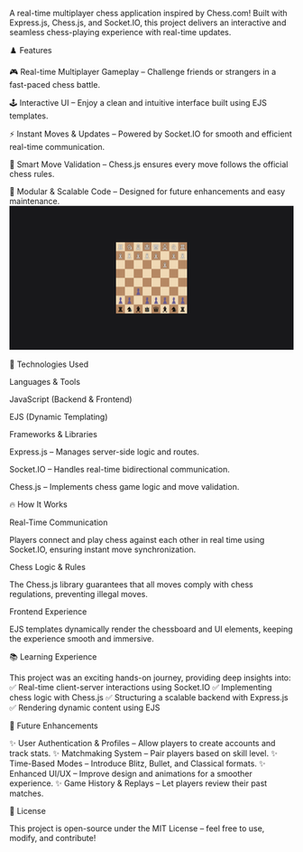 A real-time multiplayer chess application inspired by Chess.com! Built with Express.js, Chess.js, and Socket.IO, this project delivers an interactive and seamless chess-playing experience with real-time updates.

♟️ Features

🎮 Real-time Multiplayer Gameplay – Challenge friends or strangers in a fast-paced chess battle.

🕹️ Interactive UI – Enjoy a clean and intuitive interface built using EJS templates.

⚡ Instant Moves & Updates – Powered by Socket.IO for smooth and efficient real-time communication.

🤖 Smart Move Validation – Chess.js ensures every move follows the official chess rules.

📜 Modular & Scalable Code – Designed for future enhancements and easy maintenance. 
![image alt](https://github.com/Khushi11295/Chess-Matchmaking-App-main/blob/main/Screenshot%202025-03-19%20162735.png)

🚀 Technologies Used

Languages & Tools

JavaScript (Backend & Frontend)

EJS (Dynamic Templating)

Frameworks & Libraries

Express.js – Manages server-side logic and routes.

Socket.IO – Handles real-time bidirectional communication.

Chess.js – Implements chess game logic and move validation.

🔥 How It Works

Real-Time Communication

Players connect and play chess against each other in real time using Socket.IO, ensuring instant move synchronization.

Chess Logic & Rules

The Chess.js library guarantees that all moves comply with chess regulations, preventing illegal moves.

Frontend Experience

EJS templates dynamically render the chessboard and UI elements, keeping the experience smooth and immersive.

📚 Learning Experience

This project was an exciting hands-on journey, providing deep insights into:
✅ Real-time client-server interactions using Socket.IO
✅ Implementing chess logic with Chess.js
✅ Structuring a scalable backend with Express.js
✅ Rendering dynamic content using EJS 

🔮 Future Enhancements

✨ User Authentication & Profiles – Allow players to create accounts and track stats.
✨ Matchmaking System – Pair players based on skill level.
✨ Time-Based Modes – Introduce Blitz, Bullet, and Classical formats.
✨ Enhanced UI/UX – Improve design and animations for a smoother experience.
✨ Game History & Replays – Let players review their past matches.

📜 License

This project is open-source under the MIT License – feel free to use, modify, and contribute!
